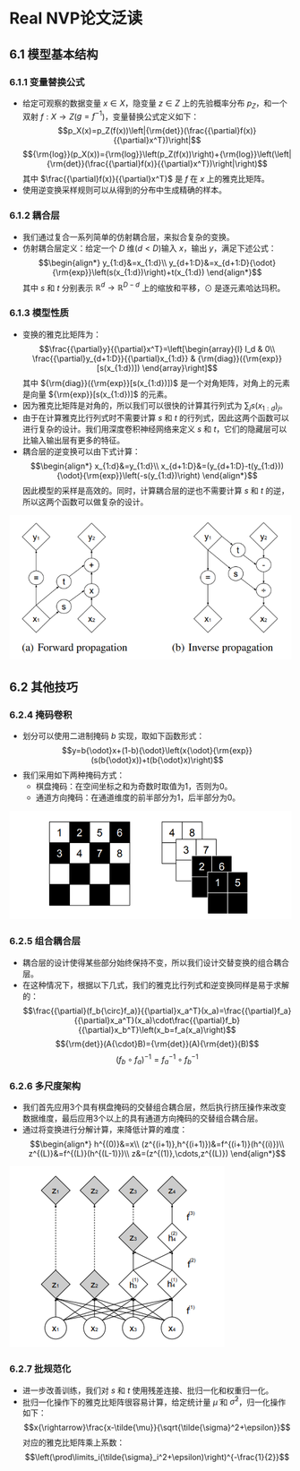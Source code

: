 # Real NVP论文泛读
## 6.1 模型基本结构
### 6.1.1 变量替换公式
- 给定可观察的数据变量 $x{\in}X$，隐变量 $z{\in}Z$ 上的先验概率分布 $p_Z$，和一个双射 $f:X{\rightarrow}Z$($g=f^{-1}$)，变量替换公式定义如下：
$$p_X(x)=p_Z(f(x))\left|{\rm{det}}(\frac{{\partial}f(x)}{{\partial}x^T})\right|$$
$${\rm{log}}(p_X(x))={\rm{log}}\left(p_Z(f(x))\right)+{\rm{log}}\left(\left|{\rm{det}}(\frac{{\partial}f(x)}{{\partial}x^T})\right|\right)$$
其中 $\frac{{\partial}f(x)}{{\partial}x^T}$ 是 $f$ 在 $x$ 上的雅克比矩阵。
- 使用逆变换采样规则可以从得到的分布中生成精确的样本。

### 6.1.2 耦合层
- 我们通过复合一系列简单的仿射耦合层，来拟合复杂的变换。
- 仿射耦合层定义：给定一个 $D$ 维($d<D$)输入 $x$，输出 $y$，满足下述公式：
$$\begin{align*}
y_{1:d}&=x_{1:d}\\
y_{d+1:D}&=x_{d+1:D}{\odot}{\rm{exp}}\left(s(x_{1:d})\right)+t(x_{1:d})
\end{align*}$$
其中 $s$ 和 $t$ 分别表示 $\mathbb{R}^d\rightarrow\mathbb{R}^{D-d}$ 上的缩放和平移，$\odot$ 是逐元素哈达玛积。

### 6.1.3 模型性质
- 变换的雅克比矩阵为：
$$\frac{{\partial}y}{{\partial}x^T}=\left[\begin{array}{l}
I_d & 0\\
\frac{{\partial}y_{d+1:D}}{{\partial}x_{1:d}} & {\rm{diag}}({\rm{exp}}[s(x_{1:d})])
\end{array}\right]$$
其中 ${\rm{diag}}({\rm{exp}}[s(x_{1:d})])$ 是一个对角矩阵，对角上的元素是向量 ${\rm{exp}}[s(x_{1:d})]$ 的元素。
- 因为雅克比矩阵是对角的，所以我们可以很快的计算其行列式为 $\sum_js(x_{1:d})_j$。
- 由于在计算雅克比行列式时不需要计算 $s$ 和 $t$ 的行列式，因此这两个函数可以进行复杂的设计。我们用深度卷积神经网络来定义 $s$ 和 $t$，它们的隐藏层可以比输入输出层有更多的特征。
- 耦合层的逆变换可以由下式计算：
$$\begin{align*}
x_{1:d}&=y_{1:d}\\
x_{d+1:D}&=(y_{d+1:D}-t(y_{1:d})){\odot}{\rm{exp}}\left(-s(y_{1:d})\right)
\end{align*}$$
因此模型的采样是高效的。同时，计算耦合层的逆也不需要计算 $s$ 和 $t$ 的逆，所以这两个函数可以做复杂的设计。

![](./img/6.1Real_NVP.png ':size=60%')

## 6.2 其他技巧
### 6.2.4 掩码卷积
- 划分可以使用二进制掩码 $b$ 实现，取如下函数形式：
$$y=b{\odot}x+(1-b){\odot}\left(x{\odot}{\rm{exp}}(s(b{\odot}x))+t(b{\odot}x)\right)$$
- 我们采用如下两种掩码方式：
    - 棋盘掩码：在空间坐标之和为奇数时取值为1，否则为0。
    - 通道方向掩码：在通道维度的前半部分为1，后半部分为0。

![](./img/6.2Real_NVP.png ':size=80%')

### 6.2.5 组合耦合层
- 耦合层的设计使得某些部分始终保持不变，所以我们设计交替变换的组合耦合层。
- 在这种情况下，根据以下几式，我们的雅克比行列式和逆变换同样是易于求解的：
$$\frac{{\partial}(f_b{\circ}f_a)}{{\partial}x_a^T}(x_a)=\frac{{\partial}f_a}{{\partial}x_a^T}(x_a)\cdot\frac{{\partial}f_b}{{\partial}x_b^T}\left(x_b=f_a(x_a)\right)$$
$${\rm{det}}(A{\cdot}B)={\rm{det}}(A){\rm{det}}(B)$$
$$(f_b{\circ}f_a)^{-1}=f_a^{-1}{\circ}f_b^{-1}$$

### 6.2.6 多尺度架构
- 我们首先应用3个具有棋盘掩码的交替组合耦合层，然后执行挤压操作来改变数据维度，最后应用3个以上的具有通道方向掩码的交替组合耦合层。
- 通过将变换进行分解计算，来降低计算的难度：
$$\begin{align*}
h^{(0)}&=x\\
(z^{(i+1)},h^{(i+1)})&=f^{(i+1)}(h^{(i)})\\
z^{(L)}&=f^{(L)}(h^{(L-1)})\\
z&=(z^{(1)},\cdots,z^{(L)})
\end{align*}$$

![](./img/6.3Real_NVP.png ':size=40%')

### 6.2.7 批规范化
- 进一步改善训练，我们对 $s$ 和 $t$ 使用残差连接、批归一化和权重归一化。
- 批归一化操作下的雅克比矩阵很容易计算，给定统计量 $\tilde{\mu}$ 和 $\tilde{\sigma}^2$，归一化操作如下：
$$x{\rightarrow}\frac{x-\tilde{\mu}}{\sqrt{\tilde{\sigma}^2+\epsilon}}$$
对应的雅克比矩阵乘上系数：
$$\left(\prod\limits_i(\tilde{\sigma}_i^2+\epsilon)\right)^{-\frac{1}{2}}$$
